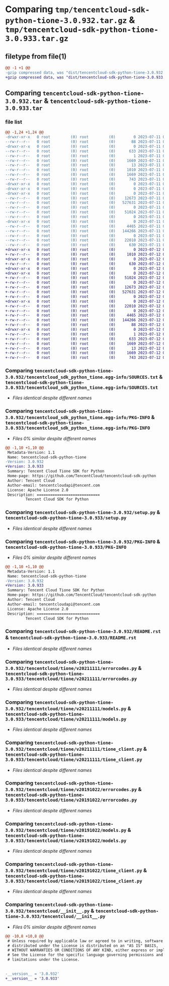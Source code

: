 # Comparing `tmp/tencentcloud-sdk-python-tione-3.0.932.tar.gz` & `tmp/tencentcloud-sdk-python-tione-3.0.933.tar.gz`

## filetype from file(1)

```diff
@@ -1 +1 @@
-gzip compressed data, was "dist/tencentcloud-sdk-python-tione-3.0.932.tar", last modified: Tue Jul 11 01:02:32 2023, max compression
+gzip compressed data, was "dist/tencentcloud-sdk-python-tione-3.0.933.tar", last modified: Wed Jul 12 00:43:35 2023, max compression
```

## Comparing `tencentcloud-sdk-python-tione-3.0.932.tar` & `tencentcloud-sdk-python-tione-3.0.933.tar`

### file list

```diff
@@ -1,24 +1,24 @@
-drwxr-xr-x   0 root         (0) root         (0)        0 2023-07-11 01:02:32.000000 tencentcloud-sdk-python-tione-3.0.932/
--rw-r--r--   0 root         (0) root         (0)       88 2023-07-11 01:02:32.000000 tencentcloud-sdk-python-tione-3.0.932/setup.cfg
-drwxr-xr-x   0 root         (0) root         (0)        0 2023-07-11 01:02:32.000000 tencentcloud-sdk-python-tione-3.0.932/tencentcloud_sdk_python_tione.egg-info/
--rw-r--r--   0 root         (0) root         (0)      633 2023-07-11 01:02:32.000000 tencentcloud-sdk-python-tione-3.0.932/tencentcloud_sdk_python_tione.egg-info/SOURCES.txt
--rw-r--r--   0 root         (0) root         (0)        1 2023-07-11 01:02:32.000000 tencentcloud-sdk-python-tione-3.0.932/tencentcloud_sdk_python_tione.egg-info/dependency_links.txt
--rw-r--r--   0 root         (0) root         (0)     1669 2023-07-11 01:02:32.000000 tencentcloud-sdk-python-tione-3.0.932/tencentcloud_sdk_python_tione.egg-info/PKG-INFO
--rw-r--r--   0 root         (0) root         (0)       13 2023-07-11 01:02:32.000000 tencentcloud-sdk-python-tione-3.0.932/tencentcloud_sdk_python_tione.egg-info/top_level.txt
--rw-r--r--   0 root         (0) root         (0)     1010 2023-07-11 01:02:31.000000 tencentcloud-sdk-python-tione-3.0.932/setup.py
--rw-r--r--   0 root         (0) root         (0)     1669 2023-07-11 01:02:32.000000 tencentcloud-sdk-python-tione-3.0.932/PKG-INFO
--rw-r--r--   0 root         (0) root         (0)      743 2023-07-11 01:02:31.000000 tencentcloud-sdk-python-tione-3.0.932/README.rst
-drwxr-xr-x   0 root         (0) root         (0)        0 2023-07-11 01:02:32.000000 tencentcloud-sdk-python-tione-3.0.932/tencentcloud/
-drwxr-xr-x   0 root         (0) root         (0)        0 2023-07-11 01:02:32.000000 tencentcloud-sdk-python-tione-3.0.932/tencentcloud/tione/
-drwxr-xr-x   0 root         (0) root         (0)        0 2023-07-11 01:02:32.000000 tencentcloud-sdk-python-tione-3.0.932/tencentcloud/tione/v20211111/
--rw-r--r--   0 root         (0) root         (0)    12673 2023-07-11 01:02:31.000000 tencentcloud-sdk-python-tione-3.0.932/tencentcloud/tione/v20211111/errorcodes.py
--rw-r--r--   0 root         (0) root         (0)   527631 2023-07-11 01:02:31.000000 tencentcloud-sdk-python-tione-3.0.932/tencentcloud/tione/v20211111/models.py
--rw-r--r--   0 root         (0) root         (0)        0 2023-07-11 01:02:31.000000 tencentcloud-sdk-python-tione-3.0.932/tencentcloud/tione/v20211111/__init__.py
--rw-r--r--   0 root         (0) root         (0)    51024 2023-07-11 01:02:31.000000 tencentcloud-sdk-python-tione-3.0.932/tencentcloud/tione/v20211111/tione_client.py
--rw-r--r--   0 root         (0) root         (0)        0 2023-07-11 01:02:31.000000 tencentcloud-sdk-python-tione-3.0.932/tencentcloud/tione/__init__.py
-drwxr-xr-x   0 root         (0) root         (0)        0 2023-07-11 01:02:32.000000 tencentcloud-sdk-python-tione-3.0.932/tencentcloud/tione/v20191022/
--rw-r--r--   0 root         (0) root         (0)     4465 2023-07-11 01:02:31.000000 tencentcloud-sdk-python-tione-3.0.932/tencentcloud/tione/v20191022/errorcodes.py
--rw-r--r--   0 root         (0) root         (0)   144266 2023-07-11 01:02:31.000000 tencentcloud-sdk-python-tione-3.0.932/tencentcloud/tione/v20191022/models.py
--rw-r--r--   0 root         (0) root         (0)        0 2023-07-11 01:02:31.000000 tencentcloud-sdk-python-tione-3.0.932/tencentcloud/tione/v20191022/__init__.py
--rw-r--r--   0 root         (0) root         (0)    22010 2023-07-11 01:02:31.000000 tencentcloud-sdk-python-tione-3.0.932/tencentcloud/tione/v20191022/tione_client.py
--rw-r--r--   0 root         (0) root         (0)      630 2023-07-11 01:02:31.000000 tencentcloud-sdk-python-tione-3.0.932/tencentcloud/__init__.py
+drwxr-xr-x   0 root         (0) root         (0)        0 2023-07-12 00:43:35.000000 tencentcloud-sdk-python-tione-3.0.933/
+-rw-r--r--   0 root         (0) root         (0)     1010 2023-07-12 00:43:35.000000 tencentcloud-sdk-python-tione-3.0.933/setup.py
+drwxr-xr-x   0 root         (0) root         (0)        0 2023-07-12 00:43:35.000000 tencentcloud-sdk-python-tione-3.0.933/tencentcloud/
+-rw-r--r--   0 root         (0) root         (0)      630 2023-07-12 00:43:35.000000 tencentcloud-sdk-python-tione-3.0.933/tencentcloud/__init__.py
+drwxr-xr-x   0 root         (0) root         (0)        0 2023-07-12 00:43:35.000000 tencentcloud-sdk-python-tione-3.0.933/tencentcloud/tione/
+drwxr-xr-x   0 root         (0) root         (0)        0 2023-07-12 00:43:35.000000 tencentcloud-sdk-python-tione-3.0.933/tencentcloud/tione/v20211111/
+-rw-r--r--   0 root         (0) root         (0)    51024 2023-07-12 00:43:35.000000 tencentcloud-sdk-python-tione-3.0.933/tencentcloud/tione/v20211111/tione_client.py
+-rw-r--r--   0 root         (0) root         (0)        0 2023-07-12 00:43:35.000000 tencentcloud-sdk-python-tione-3.0.933/tencentcloud/tione/v20211111/__init__.py
+-rw-r--r--   0 root         (0) root         (0)    12673 2023-07-12 00:43:35.000000 tencentcloud-sdk-python-tione-3.0.933/tencentcloud/tione/v20211111/errorcodes.py
+-rw-r--r--   0 root         (0) root         (0)   527631 2023-07-12 00:43:35.000000 tencentcloud-sdk-python-tione-3.0.933/tencentcloud/tione/v20211111/models.py
+-rw-r--r--   0 root         (0) root         (0)        0 2023-07-12 00:43:35.000000 tencentcloud-sdk-python-tione-3.0.933/tencentcloud/tione/__init__.py
+drwxr-xr-x   0 root         (0) root         (0)        0 2023-07-12 00:43:35.000000 tencentcloud-sdk-python-tione-3.0.933/tencentcloud/tione/v20191022/
+-rw-r--r--   0 root         (0) root         (0)    22010 2023-07-12 00:43:35.000000 tencentcloud-sdk-python-tione-3.0.933/tencentcloud/tione/v20191022/tione_client.py
+-rw-r--r--   0 root         (0) root         (0)        0 2023-07-12 00:43:35.000000 tencentcloud-sdk-python-tione-3.0.933/tencentcloud/tione/v20191022/__init__.py
+-rw-r--r--   0 root         (0) root         (0)     4465 2023-07-12 00:43:35.000000 tencentcloud-sdk-python-tione-3.0.933/tencentcloud/tione/v20191022/errorcodes.py
+-rw-r--r--   0 root         (0) root         (0)   144266 2023-07-12 00:43:35.000000 tencentcloud-sdk-python-tione-3.0.933/tencentcloud/tione/v20191022/models.py
+-rw-r--r--   0 root         (0) root         (0)       88 2023-07-12 00:43:35.000000 tencentcloud-sdk-python-tione-3.0.933/setup.cfg
+drwxr-xr-x   0 root         (0) root         (0)        0 2023-07-12 00:43:35.000000 tencentcloud-sdk-python-tione-3.0.933/tencentcloud_sdk_python_tione.egg-info/
+-rw-r--r--   0 root         (0) root         (0)        1 2023-07-12 00:43:35.000000 tencentcloud-sdk-python-tione-3.0.933/tencentcloud_sdk_python_tione.egg-info/dependency_links.txt
+-rw-r--r--   0 root         (0) root         (0)      633 2023-07-12 00:43:35.000000 tencentcloud-sdk-python-tione-3.0.933/tencentcloud_sdk_python_tione.egg-info/SOURCES.txt
+-rw-r--r--   0 root         (0) root         (0)     1669 2023-07-12 00:43:35.000000 tencentcloud-sdk-python-tione-3.0.933/tencentcloud_sdk_python_tione.egg-info/PKG-INFO
+-rw-r--r--   0 root         (0) root         (0)       13 2023-07-12 00:43:35.000000 tencentcloud-sdk-python-tione-3.0.933/tencentcloud_sdk_python_tione.egg-info/top_level.txt
+-rw-r--r--   0 root         (0) root         (0)     1669 2023-07-12 00:43:35.000000 tencentcloud-sdk-python-tione-3.0.933/PKG-INFO
+-rw-r--r--   0 root         (0) root         (0)      743 2023-07-12 00:43:35.000000 tencentcloud-sdk-python-tione-3.0.933/README.rst
```

### Comparing `tencentcloud-sdk-python-tione-3.0.932/tencentcloud_sdk_python_tione.egg-info/SOURCES.txt` & `tencentcloud-sdk-python-tione-3.0.933/tencentcloud_sdk_python_tione.egg-info/SOURCES.txt`

 * *Files identical despite different names*

### Comparing `tencentcloud-sdk-python-tione-3.0.932/tencentcloud_sdk_python_tione.egg-info/PKG-INFO` & `tencentcloud-sdk-python-tione-3.0.933/tencentcloud_sdk_python_tione.egg-info/PKG-INFO`

 * *Files 0% similar despite different names*

```diff
@@ -1,10 +1,10 @@
 Metadata-Version: 1.1
 Name: tencentcloud-sdk-python-tione
-Version: 3.0.932
+Version: 3.0.933
 Summary: Tencent Cloud Tione SDK for Python
 Home-page: https://github.com/TencentCloud/tencentcloud-sdk-python
 Author: Tencent Cloud
 Author-email: tencentcloudapi@tencent.com
 License: Apache License 2.0
 Description: ============================
         Tencent Cloud SDK for Python
```

### Comparing `tencentcloud-sdk-python-tione-3.0.932/setup.py` & `tencentcloud-sdk-python-tione-3.0.933/setup.py`

 * *Files identical despite different names*

### Comparing `tencentcloud-sdk-python-tione-3.0.932/PKG-INFO` & `tencentcloud-sdk-python-tione-3.0.933/PKG-INFO`

 * *Files 0% similar despite different names*

```diff
@@ -1,10 +1,10 @@
 Metadata-Version: 1.1
 Name: tencentcloud-sdk-python-tione
-Version: 3.0.932
+Version: 3.0.933
 Summary: Tencent Cloud Tione SDK for Python
 Home-page: https://github.com/TencentCloud/tencentcloud-sdk-python
 Author: Tencent Cloud
 Author-email: tencentcloudapi@tencent.com
 License: Apache License 2.0
 Description: ============================
         Tencent Cloud SDK for Python
```

### Comparing `tencentcloud-sdk-python-tione-3.0.932/README.rst` & `tencentcloud-sdk-python-tione-3.0.933/README.rst`

 * *Files identical despite different names*

### Comparing `tencentcloud-sdk-python-tione-3.0.932/tencentcloud/tione/v20211111/errorcodes.py` & `tencentcloud-sdk-python-tione-3.0.933/tencentcloud/tione/v20211111/errorcodes.py`

 * *Files identical despite different names*

### Comparing `tencentcloud-sdk-python-tione-3.0.932/tencentcloud/tione/v20211111/models.py` & `tencentcloud-sdk-python-tione-3.0.933/tencentcloud/tione/v20211111/models.py`

 * *Files identical despite different names*

### Comparing `tencentcloud-sdk-python-tione-3.0.932/tencentcloud/tione/v20211111/tione_client.py` & `tencentcloud-sdk-python-tione-3.0.933/tencentcloud/tione/v20211111/tione_client.py`

 * *Files identical despite different names*

### Comparing `tencentcloud-sdk-python-tione-3.0.932/tencentcloud/tione/v20191022/errorcodes.py` & `tencentcloud-sdk-python-tione-3.0.933/tencentcloud/tione/v20191022/errorcodes.py`

 * *Files identical despite different names*

### Comparing `tencentcloud-sdk-python-tione-3.0.932/tencentcloud/tione/v20191022/models.py` & `tencentcloud-sdk-python-tione-3.0.933/tencentcloud/tione/v20191022/models.py`

 * *Files identical despite different names*

### Comparing `tencentcloud-sdk-python-tione-3.0.932/tencentcloud/tione/v20191022/tione_client.py` & `tencentcloud-sdk-python-tione-3.0.933/tencentcloud/tione/v20191022/tione_client.py`

 * *Files identical despite different names*

### Comparing `tencentcloud-sdk-python-tione-3.0.932/tencentcloud/__init__.py` & `tencentcloud-sdk-python-tione-3.0.933/tencentcloud/__init__.py`

 * *Files 0% similar despite different names*

```diff
@@ -10,8 +10,8 @@
 # Unless required by applicable law or agreed to in writing, software
 # distributed under the License is distributed on an "AS IS" BASIS,
 # WITHOUT WARRANTIES OR CONDITIONS OF ANY KIND, either express or implied.
 # See the License for the specific language governing permissions and
 # limitations under the License.
 
 
-__version__ = '3.0.932'
+__version__ = '3.0.933'
```

